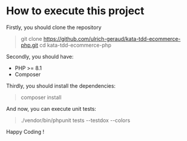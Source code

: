 # How to execute this project

Firstly, you should clone the repository

> git clone https://github.com/ulrich-geraud/kata-tdd-ecommerce-php.git
> cd kata-tdd-ecommerce-php

Secondly, you should have:

- PHP >= 8.1
- Composer

Thirdly, you should install the dependencies:

> composer install

And now, you can execute unit tests:

> ./vendor/bin/phpunit tests --testdox --colors

Happy Coding !
